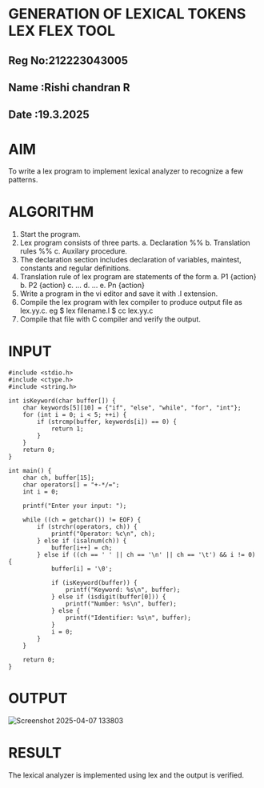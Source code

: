 # GENERATION OF LEXICAL TOKENS LEX FLEX TOOL
## Reg No:212223043005
## Name :Rishi chandran R
## Date :19.3.2025
# AIM
 To write a lex program to implement lexical analyzer to recognize a few patterns.
# ALGORITHM

1.	Start the program.
2.	Lex program consists of three parts.
  a.	Declaration %%
  b.	Translation rules %%
  c.	Auxilary procedure.
3.	The declaration section includes declaration of variables, maintest, constants and regular definitions.
4.	Translation rule of lex program are statements of the form
  a.	P1 {action}
  b.	P2 {action}
  c.	…
  d.	…
  e.	Pn {action}
5.	Write a program in the vi editor and save it with .l extension.
6.	Compile the lex program with lex compiler to produce output file as lex.yy.c. eg $ lex filename.l $ cc lex.yy.c
7.	Compile that file with C compiler and verify the output.

# INPUT
```
#include <stdio.h>
#include <ctype.h>
#include <string.h>

int isKeyword(char buffer[]) {
    char keywords[5][10] = {"if", "else", "while", "for", "int"};
    for (int i = 0; i < 5; ++i) {
        if (strcmp(buffer, keywords[i]) == 0) {
            return 1;
        }
    }
    return 0;
}

int main() {
    char ch, buffer[15];
    char operators[] = "+-*/=";
    int i = 0;

    printf("Enter your input: ");
    
    while ((ch = getchar()) != EOF) {
        if (strchr(operators, ch)) {
            printf("Operator: %c\n", ch);
        } else if (isalnum(ch)) {
            buffer[i++] = ch;
        } else if ((ch == ' ' || ch == '\n' || ch == '\t') && i != 0) {
            buffer[i] = '\0';

            if (isKeyword(buffer)) {
                printf("Keyword: %s\n", buffer);
            } else if (isdigit(buffer[0])) {
                printf("Number: %s\n", buffer);
            } else {
                printf("Identifier: %s\n", buffer);
            }
            i = 0;
        }
    }

    return 0;
}
```
# OUTPUT
![Screenshot 2025-04-07 133803](https://github.com/user-attachments/assets/0e5f32a3-d6f1-4fa2-83c9-5b69d1b52570)

# RESULT
The lexical analyzer is implemented using lex and the output is verified.
